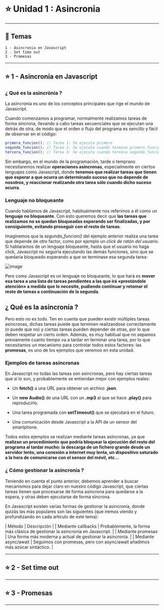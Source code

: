# :star: Unidad 1 : Asincronia

---

## :book: Temas

```
1 - Asincronia en Javascript
2 - Set time out
3 - Promesas
```

---

## :star: 1 -  Asincronia en Javascript

### ¿ Qué es la asincrónia ?

La asincronía es uno de los conceptos principales que rige el mundo de Javascript. 

Cuando comenzamos a programar, normalmente realizamos tareas de forma síncrona, llevando a cabo tareas secuenciales que se ejecutan una detrás de otra, de modo que el orden o flujo del programa es sencillo y fácil de observar en el código:

```JavaScript
primera_funcion(); // Tarea 1: Se ejecuta primero
segunda_funcion(); // Tarea 2: Se ejecuta cuando termina primera_funcion()
tercera_funcion(); // Tarea 3: Se ejecuta cuando termina segunda_funcion()
```

Sin embargo, en el mundo de la programación, tarde o temprano necesitaremos realizar **operaciones asíncronas**, especialmente en ciertos lenguajes como Javascript, donde **tenemos que realizar tareas que tienen que esperar a que ocurra un determinado suceso que no depende de nosotros, y reaccionar realizando otra tarea sólo cuando dicho suceso ocurra**.

 

### Lenguaje no bloqueante

Cuando hablamos de Javascript, habitualmente nos referimos a él como un **lenguaje no bloqueante**. Con esto queremos decir que **las tareas que realizamos no se quedan bloqueadas esperando ser finalizadas, y por consiguiente, evitando proseguir con el resto de tareas**.

Imaginemos que la *segunda_funcion()* del ejemplo anterior realiza una tarea que depende de otro factor, como por ejemplo un *click de ratón del usuario*. Si hablaramos de un lenguaje bloqueante, hasta que el usuario no haga click, Javascript no seguiría ejecutando las demás funciones, sino que se quedaría bloqueado esperando a que se terminase esa segunda tarea:

![image](https://user-images.githubusercontent.com/72580574/194769252-9ec1ae83-d172-4e4a-9987-285d038d147c.png)


Pero como Javascript es un lenguaje no bloqueante, lo que hará es **mover esa tarea a una lista de tareas pendientes a las que irá «prestándole atención» a medida que lo necesite, pudiendo continuar y retomar el resto de tareas a continuación de la segunda**.

 

## ¿ Qué es la asincronía ?

Pero esto no es todo. Ten en cuenta que pueden existir múltiples tareas asíncronas, dichas tareas puede que terminen realizandose correctamente (o puede que no) y ciertas tareas pueden depender de otras, por lo que deben respetar un cierto orden. Además, es muy habitual que no sepamos previamente cuanto tiempo va a tardar en terminar una tarea, por lo que necesitamos un mecanismo para controlar todos estos factores: las **promesas**, es uno de los ejemplos que veremos en esta unidad.

### Ejemplos de tareas asíncronas

En Javascript no todas las tareas son asíncronas, pero hay ciertas tareas que sí lo son, y probablemente se entiendan mejor con ejemplos reales:

- Un **fetch()** a una URL para obtener un archivo **.json**.

- Un **new Audio()** de una URL con un **.mp3** al que se hace **.play()** para reproducirlo.

- Una tarea programada con **setTimeout()** que se ejecutará en el futuro.

- Una comunicación desde Javascript a la API de un sensor del smartphone.

Todos estos ejemplos se realizan mediante tareas asíncronas, ya que **realizan un procedimiento que podría bloquear la ejecución del resto del programa al tardar mucho: la descarga de un fichero grande desde un servidor lento, una conexión a internet muy lenta, un dispositivo saturado a la hora de comunicarse con el sensor del móvil, etc...**

### ¿ Cómo gestionar la asincronía ?

Teniendo en cuenta el punto anterior, debemos aprender a buscar mecanismos para dejar claro en nuestro código Javascript, que ciertas tareas tienen que procesarse de forma asíncrona para quedarse a la espera, y otras deben ejecutarse de forma síncrona.

En Javascript existen varias formas de gestionar la asincronía, donde quizás las más populares son las siguientes (que iremos viendo y profundizando en cada artículo de este tema):

| Método | Descripción |
| Mediante callbacks | Probablemente, la forma más clásica de gestionar la asincronía en Javascript. |
| Mediante promesas | Una forma más moderna y actual de gestionar la asincronía. |
| Mediante async/await | Seguimos con promesas, pero con async/await añadimos más azúcar sintáctico. |


---

## :star: 2 -  Set time out

---

## :star: 3 -  Promesas

---
